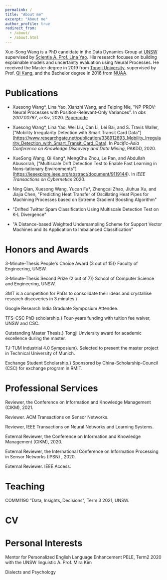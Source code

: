 ```yaml
---
permalink: /
title: "About me"
excerpt: "About me"
author_profile: true
redirect_from: 
  - /about/
  - /about.html
---
```

Xue-Song Wang is a PhD candidate in the Data Dynamics Group at [UNSW](https://www.unsw.edu.au/) 
supervised by [Scientia A. Prof. Lina Yao](https://www.linayao.com/).
His research focuses on building explainable models and uncertainty evaluation using Neural Processes. 
He received the Master degree in 2019 from [Tongji University](https://en.tongji.edu.cn/), supervised by Prof. [Qi Kang](https://scholar.google.com/citations?user=t8K4P4wAAAAJ&hl=en&oi=ao),
and the Bachelor degree in 2016 from [NUAA](http://nuaa.edu.cn/).


Publications
======
- Xuesong Wang\*, Lina Yao, Xianzhi Wang, and  Feiping Nie, "NP-PROV: Neural Processes with Position-Relevant-Only Variances". In *abs 2007.00767*, arXiv, 2020.
[Paper](https://arxiv.org/abs/2007.00767)[code](https://github.com/xuesongwang/Mobility-Irregularity-Detection)

- Xuesong Wang\*, Lina Yao, Wei Liu, Can Li, Lei Bai, and S. Travis Waller, ["Mobility Irregularity Detection with Smart Transit Card Data"]
(https://www.researchgate.net/publication/338912693_Mobility_Irregularity_Detection_with_Smart_Transit_Card_Data), In *Pacific-Asia Conference on Knowledge Discovery and Data Mining*, PAKDD, 2020.

- XueSong Wang, Qi Kang\*, MengChu Zhou, Le Pan, and Abdullah Abusorrah, ["Multiscale Drift Detection Test to Enable Fast Learning in Nons-tationary Environments"]
(https://ieeexplore.ieee.org/abstract/document/9119144). In *IEEE Transactions on Cybernetics* 2020.

- Ning Qian, Xuesong Wang, Yucan Fu\*, Zhengcai Zhao, Jiuhua Xu, and Jiajia Chen, "Predicting Heat Transfer of Oscillating Heat Pipes for Machining Processes based on Extreme Gradient Boosting Algorithm"

- "Drifted Twitter Spam Classification Using Multiscale Detection Test on K-L Divergence"

- "A Distance-based Weighted Undersampling Scheme for Support Vector Machines and its Application to Imbalanced Classification"

Honors and Awards
======

3-Minute-Thesis People's Choice Award (3 out of 15)} Faculty of Engineering, UNSW.

3-Minute-Thesis Second Prize (2 out of 7)} School of Computer Science and Engineering, UNSW.


3MT is a competition for PhDs to consolidate their ideas and crystallise research discoveries in 3 minutes.\\

Google Research India Graduate Symposium Attendee.

TFS-CSC PhD scholarship.} Four-years funding with tuition fee waiver, UNSW and CSC.

Outstanding Master Thesis.} Tongji Unviersity award for academic excellence during the master.

TJ-TUM Industrial 4.0 Symposium}. Selected to present the master project in Technical University of Munich.

Exchange Student Scholarship.} Sponsored by China-Scholarship-Council (CSC) for exchange program in RMIT.

Professional Services
======

Reviewer, the Conference on Information and Knowledge Management (CIKM), 2021.

Reviewer. ACM Transactions on Sensor Networks.

Reviewer, IEEE Transactions on Neural Networks and Learning Systems.

External Reviewer, the Conference on Information and Knowledge Management (CIKM), 2020.

External Reviewer, the International Conference on Information Processing in Sensor Networks (IPSN) , 2020.

External Reviewer. IEEE Access.

Teaching
=======
COMM1190 "Data, Insights, Decisions", Term 3 2021, UNSW.

CV
=======

Personal Interests
=======
Mentor for Personalized English Language Enhancement PELE, Term2  2020 with the UNSW linguistic A. Prof. Mira Kim

Dialects and Psychology

